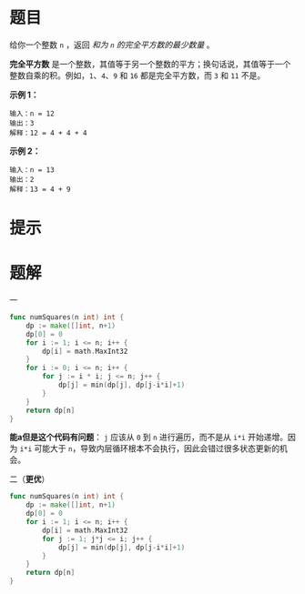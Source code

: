 # 题目

给你一个整数 `n` ，返回 *和为 `n` 的完全平方数的最少数量* 。

**完全平方数** 是一个整数，其值等于另一个整数的平方；换句话说，其值等于一个整数自乘的积。例如，`1`、`4`、`9` 和 `16` 都是完全平方数，而 `3` 和 `11` 不是。

 

**示例 1：**

```
输入：n = 12
输出：3 
解释：12 = 4 + 4 + 4
```

**示例 2：**

```
输入：n = 13
输出：2
解释：13 = 4 + 9
```



# 提示





# 题解

一

```go
func numSquares(n int) int {
	dp := make([]int, n+1)
	dp[0] = 0
	for i := 1; i <= n; i++ {
		dp[i] = math.MaxInt32
	}
	for i := 0; i <= n; i++ {
		for j := i * i; j <= n; j++ {
			dp[j] = min(dp[j], dp[j-i*i]+1)
		}
	}
	return dp[n]
}
```

**能a但是这个代码有问题**： `j` 应该从 `0` 到 `n` 进行遍历，而不是从 `i*i` 开始递增。因为 `i*i` 可能大于 `n`，导致内层循环根本不会执行，因此会错过很多状态更新的机会。

二（**更优**）

```go
func numSquares(n int) int {
	dp := make([]int, n+1)
	dp[0] = 0
	for i := 1; i <= n; i++ {
		dp[i] = math.MaxInt32
		for j := 1; j*j <= i; j++ {
			dp[j] = min(dp[j], dp[j-i*i]+1)
		}
	}
	return dp[n]
}
```

